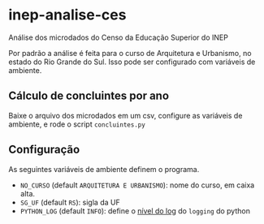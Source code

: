 # inep-analise-ces
Análise dos microdados do Censo da Educação Superior do INEP

Por padrão a análise é feita para o curso de Arquitetura e Urbanismo, no estado do Rio Grande do Sul. Isso pode ser configurado com variáveis de ambiente.

## Cálculo de concluintes por ano

Baixe o arquivo dos microdados em um csv, configure as variáveis de ambiente, e rode o script `concluintes.py`

## Configuração

As seguintes variáveis de ambiente definem o programa.
- `NO_CURSO` (default `ARQUITETURA E URBANISMO`): nome do curso, em caixa alta.
- `SG_UF` (default `RS`): sigla da UF
- `PYTHON_LOG` (default `INFO`): define o [nível do log](https://docs.python.org/3/howto/logging.html#when-to-use-logging) do `logging` do python
